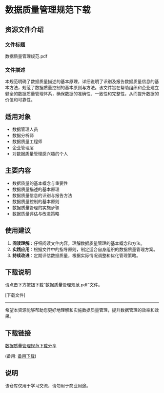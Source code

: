 # 数据质量管理规范下载

## 资源文件介绍

### 文件标题
数据质量管理规范.pdf

### 文件描述
本规范明确了数据质量描述的基本原理，详细说明了识别及报告数据质量信息的基本方法，规范了数据质量控制的基本原则与方法。该文件旨在帮助组织和企业建立健全的数据质量管理体系，确保数据的准确性、一致性和完整性，从而提升数据的价值和可靠性。

## 适用对象
- 数据管理人员
- 数据分析师
- 数据质量工程师
- 企业管理层
- 对数据质量管理感兴趣的个人

## 主要内容
- 数据质量的基本概念与重要性
- 数据质量描述的基本原理
- 数据质量信息的识别与报告方法
- 数据质量控制的基本原则
- 数据质量管理的实施步骤
- 数据质量评估与改进策略

## 使用建议
1. **阅读理解**：仔细阅读文件内容，理解数据质量管理的基本概念和方法。
2. **实践应用**：根据文件中的指导原则，制定适合自身组织的数据质量管理方案。
3. **持续改进**：定期评估数据质量，根据实际情况调整和优化管理策略。

## 下载说明
请点击下方按钮下载“数据质量管理规范.pdf”文件。

[下载文件]

---

希望本资源能够帮助您更好地理解和实施数据质量管理，提升数据管理的效率和效果。

## 下载链接
[数据质量管理规范下载分享](https://pan.quark.cn/s/e35824575229) 

(备用: [备用下载](https://pan.baidu.com/s/1QJXNKzzsUPPYzSs_hs3JDw?pwd=1234))

## 说明

该仓库仅用于学习交流，请勿用于商业用途。
